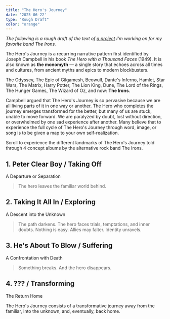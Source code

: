 ```yaml
---
title: "The Hero's Journey"
date: '2025-06-22'
type: "Rough Draft"
color: "orange"
---
```


*The following is a rough draft of the text of [a project](/experiences/the-irons) I'm working on for my favorite band The Irons.*

The Hero's Journey is a recurring narrative pattern first identified by Joseph Campbell in his book *The Hero with a Thousand Faces* (1949). It is also known as **the monomyth** — a single story that echoes across all times and cultures, from ancient myths and epics to modern blockbusters.

The Odyssey, The Epic of Gilgamesh, Beowulf, Dante's Inferno, Hamlet, Star Wars, The Matrix, Harry Potter, The Lion King, Dune, The Lord of the Rings, The Hunger Games, The Wizard of Oz, and now: **The Irons**.

Campbell argued that The Hero's Journey is so pervasive because we are all living parts of it in one way or another. The Hero who completes the journey emerges transformed for the better, but many of us are stuck, unable to move forward. We are paralyzed by doubt, lost without direction, or overwhelmed by one sad experience after another. Many believe that to experience the full cycle of The Hero's Journey through word, image, or song is to be given a map to your own self-realization.

Scroll to experience the different landmarks of The Hero's Journey told through 4 concept albums by the alternative rock band The Irons. 

## 1. Peter Clear Boy / Taking Off

A Departure or Separation
> The hero leaves the familiar world behind.

## 2. Taking It All In / Exploring

A Descent into the Unknown
> The path darkens.
> The hero faces trials, temptations, and inner doubts. Nothing is easy. Allies may falter. Identity unravels.

## 3. He's About To Blow / Suffering
A Confrontation with Death
> Something breaks. And the hero disappears.

## 4. ??? / Transforming
The Return Home

The Hero's Journey consists of a transformative journey away from the familiar, into the unknown, and, eventually, back home.

